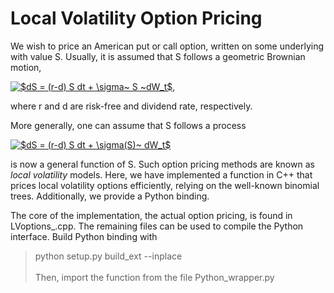 
# Local Volatility Option Pricing

We wish to price an American put or call option, written on some underlying with value S. 
Usually, it is assumed that S follows a geometric Brownian motion, 

<a href="https://www.codecogs.com/eqnedit.php?latex=$dS&space;=&space;(r-d)&space;S&space;dt&space;&plus;&space;\sigma~&space;S&space;~dW_t$" target="_blank"><img src="https://latex.codecogs.com/gif.latex?$dS&space;=&space;(r-d)&space;S&space;dt&space;&plus;&space;\sigma~&space;S&space;~dW_t$" title="$dS = (r-d) S dt + \sigma~ S ~dW_t$" /></a>,

where r and d are risk-free and dividend rate, respectively. 

More generally, one can assume that S follows a process  

<a href="https://www.codecogs.com/eqnedit.php?latex=$dS&space;=&space;(r-d)&space;S&space;dt&space;&plus;&space;\sigma(S)~&space;dW_t$" target="_blank"><img src="https://latex.codecogs.com/gif.latex?$dS&space;=&space;(r-d)&space;S&space;dt&space;&plus;&space;\sigma(S)~&space;dW_t$" title="$dS = (r-d) S dt + \sigma(S)~ dW_t$" /></a>

is now a general function of S. 
Such option pricing methods are known as *local volatility* models. 
Here, we have implemented a function in C++ that prices local volatility options efficiently, 
relying on the well-known binomial trees. Additionally, we provide a Python binding. 

The core of the implementation, the actual option pricing, is found in LVoptions_.cpp. 
The remaining files can be used to compile the Python interface. 
Build Python binding with <br>
>	python setup.py build_ext --inplace <br>	
Then, import the function from the file Python_wrapper.py